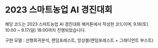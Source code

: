 # 2023 스마트농업 AI 경진대회

해당 코드는 2023 스마트농업 AI 경진대회 해커톤에서 작성한 코드이며, 9.16(토) 10:00 ~ 9.17(일) 18:00까지 진행되었습니다. 

구현 모델 : 선형회귀분석, 랜덤포레스트, 앙상블(랜덤포레스트 + 그래디언트 부스트)
